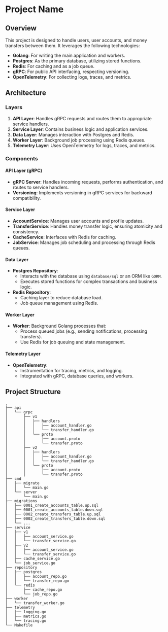 # Project Name

## Overview

This project is designed to handle users, user accounts, and money transfers between them. It leverages the following technologies:
- **Golang**: For writing the main application and workers.
- **Postgres**: As the primary database, utilizing stored functions.
- **Redis**: For caching and as a job queue.
- **gRPC**: For public API interfacing, respecting versioning.
- **OpenTelemetry**: For collecting logs, traces, and metrics.

## Architecture

### Layers

1. **API Layer**: Handles gRPC requests and routes them to appropriate service handlers.
2. **Service Layer**: Contains business logic and application services.
3. **Data Layer**: Manages interaction with Postgres and Redis.
4. **Worker Layer**: Background job processing using Redis queues.
5. **Telemetry Layer**: Uses OpenTelemetry for logs, traces, and metrics.

### Components

#### API Layer (gRPC)

- **gRPC Server**: Handles incoming requests, performs authentication, and routes to service handlers.
- **Versioning**: Implements versioning in gRPC services for backward compatibility.

#### Service Layer

- **AccountService**: Manages user accounts and profile updates.
- **TransferService**: Handles money transfer logic, ensuring atomicity and consistency.
- **CacheService**: Interfaces with Redis for caching.
- **JobService**: Manages job scheduling and processing through Redis queues.

#### Data Layer

- **Postgres Repository**:
  - Interacts with the database using `database/sql` or an ORM like `GORM`.
  - Executes stored functions for complex transactions and business logic.
- **Redis Repository**:
  - Caching layer to reduce database load.
  - Job queue management using Redis.

#### Worker Layer

- **Worker**: Background Golang processes that:
  - Process queued jobs (e.g., sending notifications, processing transfers).
  - Use Redis for job queuing and state management.

#### Telemetry Layer

- **OpenTelemetry**:
  - Instrumentation for tracing, metrics, and logging.
  - Integrated with gRPC, database queries, and workers.

## Project Structure

```plaintext
.
├── api
│   └── grpc
│       ├── v1
│       │   ├── handlers
│       │   │   ├── account_handler.go
│       │   │   └── transfer_handler.go
│       │   └── proto
│       │       ├── account.proto
│       │       └── transfer.proto
│       ├── v2
│       │   ├── handlers
│       │   │   ├── account_handler.go
│       │   │   └── transfer_handler.go
│       │   └── proto
│       │       ├── account.proto
│       │       └── transfer.proto
├── cmd
│   ├── migrate
│   │   └── main.go
│   └── server
│       └── main.go
├── migrations
│   ├── 0001_create_accounts_table.up.sql
│   ├── 0001_create_accounts_table.down.sql
│   ├── 0002_create_transfers_table.up.sql
│   ├── 0002_create_transfers_table.down.sql
│   └── ...
├── service
│   ├── v1
│   │   ├── account_service.go
│   │   └── transfer_service.go
│   ├── v2
│   │   ├── account_service.go
│   │   └── transfer_service.go
│   ├── cache_service.go
│   └── job_service.go
├── repository
│   ├── postgres
│   │   ├── account_repo.go
│   │   └── transfer_repo.go
│   └── redis
│       ├── cache_repo.go
│       └── job_repo.go
├── worker
│   └── transfer_worker.go
├── telemetry
│   ├── logging.go
│   ├── metrics.go
│   └── tracing.go
└── Makefile

